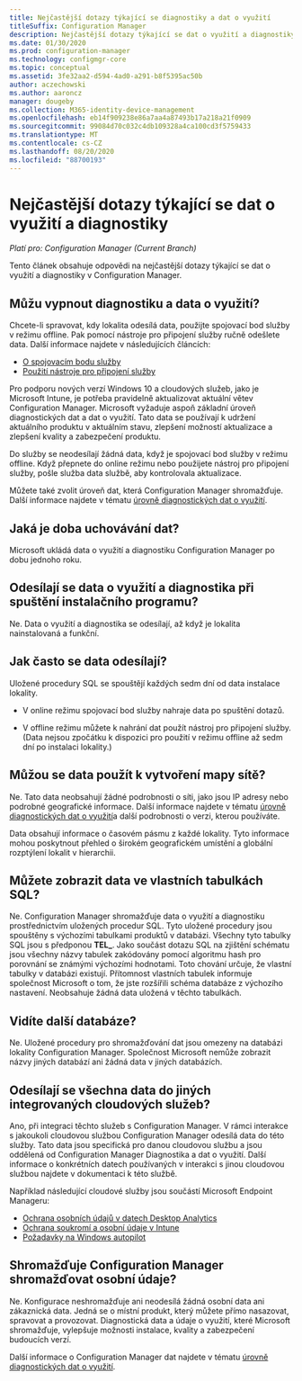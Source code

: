 ```yaml
---
title: Nejčastější dotazy týkající se diagnostiky a dat o využití
titleSuffix: Configuration Manager
description: Nejčastější dotazy týkající se dat o využití a diagnostiky pro Configuration Manager
ms.date: 01/30/2020
ms.prod: configuration-manager
ms.technology: configmgr-core
ms.topic: conceptual
ms.assetid: 3fe32aa2-d594-4ad0-a291-b8f5395ac50b
author: aczechowski
ms.author: aaroncz
manager: dougeby
ms.collection: M365-identity-device-management
ms.openlocfilehash: eb14f909238e86a7aa4a87493b17a218a21f0909
ms.sourcegitcommit: 99084d70c032c4db109328a4ca100cd3f5759433
ms.translationtype: MT
ms.contentlocale: cs-CZ
ms.lasthandoff: 08/20/2020
ms.locfileid: "88700193"
---
```

# <a name="frequently-asked-questions-about-diagnostics-and-usage-data"></a>Nejčastější dotazy týkající se dat o využití a diagnostiky

*Platí pro: Configuration Manager (Current Branch)*

Tento článek obsahuje odpovědi na nejčastější dotazy týkající se dat o využití a diagnostiky v Configuration Manager.

## <a name="can-i-turn-off-diagnostic-and-usage-data"></a><a name="bkmk_off"></a> Můžu vypnout diagnostiku a data o využití?

Chcete-li spravovat, kdy lokalita odesílá data, použijte spojovací bod služby v režimu offline. Pak pomocí nástroje pro připojení služby ručně odešlete data. Další informace najdete v následujících článcích:

- [O spojovacím bodu služby](../../servers/deploy/configure/about-the-service-connection-point.md)
- [Použití nástroje pro připojení služby](../../servers/manage/use-the-service-connection-tool.md)

Pro podporu nových verzí Windows 10 a cloudových služeb, jako je Microsoft Intune, je potřeba pravidelně aktualizovat aktuální větev Configuration Manager. Microsoft vyžaduje aspoň základní úroveň diagnostických dat a dat o využití. Tato data se používají k udržení aktuálního produktu v aktuálním stavu, zlepšení možností aktualizace a zlepšení kvality a zabezpečení produktu.

Do služby se neodesílají žádná data, když je spojovací bod služby v režimu offline. Když přepnete do online režimu nebo použijete nástroj pro připojení služby, pošle služba data službě, aby kontrolovala aktualizace.

Můžete také zvolit úroveň dat, která Configuration Manager shromažďuje. Další informace najdete v tématu [úrovně diagnostických dat o využití](levels-overview.md).

## <a name="what-is-the-data-retention-period"></a><a name="bkmk_retention"></a> Jaká je doba uchovávání dat?

Microsoft ukládá data o využití a diagnostiku Configuration Manager po dobu jednoho roku.

## <a name="is-diagnostics-and-usage-data-sent-when-setup-runs"></a><a name="bkmk_update"></a> Odesílají se data o využití a diagnostika při spuštění instalačního programu?

Ne. Data o využití a diagnostika se odesílají, až když je lokalita nainstalovaná a funkční.

## <a name="how-frequently-is-the-data-sent"></a><a name="bkmk_frequency"></a> Jak často se data odesílají?

Uložené procedury SQL se spouštějí každých sedm dní od data instalace lokality.

- V online režimu spojovací bod služby nahraje data po spuštění dotazů.

- V offline režimu můžete k nahrání dat použít nástroj pro připojení služby. (Data nejsou zpočátku k dispozici pro použití v režimu offline až sedm dní po instalaci lokality.)  

## <a name="can-the-data-be-used-to-form-a-network-map"></a><a name="bkmk_network"></a> Můžou se data použít k vytvoření mapy sítě?

Ne. Tato data neobsahují žádné podrobnosti o síti, jako jsou IP adresy nebo podrobné geografické informace. Další informace najdete v tématu [úrovně diagnostických dat o využití](levels-overview.md#bkmk_versions)a další podrobnosti o verzi, kterou používáte.

Data obsahují informace o časovém pásmu z každé lokality. Tyto informace mohou poskytnout přehled o širokém geografickém umístění a globální rozptýlení lokalit v hierarchii.

## <a name="can-you-see-data-in-custom-sql-tables"></a><a name="bkmk_tables"></a> Můžete zobrazit data ve vlastních tabulkách SQL?

Ne. Configuration Manager shromažďuje data o využití a diagnostiku prostřednictvím uložených procedur SQL. Tyto uložené procedury jsou spouštěny s výchozími tabulkami produktů v databázi. Všechny tyto tabulky SQL jsou s předponou **TEL_**. Jako součást dotazu SQL na zjištění schématu jsou všechny názvy tabulek zakódovány pomocí algoritmu hash pro porovnání se známými výchozími hodnotami. Toto chování určuje, že vlastní tabulky v databázi existují. Přítomnost vlastních tabulek informuje společnost Microsoft o tom, že jste rozšířili schéma databáze z výchozího nastavení. Neobsahuje žádná data uložená v těchto tabulkách.

## <a name="can-you-see-other-databases"></a><a name="bkmk_databases"></a> Vidíte další databáze?

Ne. Uložené procedury pro shromažďování dat jsou omezeny na databázi lokality Configuration Manager. Společnost Microsoft nemůže zobrazit názvy jiných databází ani žádná data v jiných databázích.

## <a name="is-any-data-sent-to-other-integrated-cloud-services"></a><a name="bkmk_cloud"></a> Odesílají se všechna data do jiných integrovaných cloudových služeb?

Ano, při integraci těchto služeb s Configuration Manager. V rámci interakce s jakoukoli cloudovou službou Configuration Manager odesílá data do této služby. Tato data jsou specifická pro danou cloudovou službu a jsou oddělená od Configuration Manager Diagnostika a dat o využití. Další informace o konkrétních datech používaných v interakci s jinou cloudovou službou najdete v dokumentaci k této službě.

Například následující cloudové služby jsou součástí Microsoft Endpoint Manageru:

- [Ochrana osobních údajů v datech Desktop Analytics](../../../desktop-analytics/privacy.md)
- [Ochrana soukromí a osobní údaje v Intune](/intune/protect/privacy-personal-data)
- [Požadavky na Windows autopilot](/windows/deployment/windows-autopilot/windows-autopilot-requirements)

## <a name="does-configuration-manager-collect-any-personal-data"></a><a name="bkmk_personal"></a> Shromažďuje Configuration Manager shromažďovat osobní údaje?

Ne. Konfigurace neshromažďuje ani neodesílá žádná osobní data ani zákaznická data. Jedná se o místní produkt, který můžete přímo nasazovat, spravovat a provozovat. Diagnostická data a údaje o využití, které Microsoft shromažďuje, vylepšuje možnosti instalace, kvality a zabezpečení budoucích verzí.

Další informace o Configuration Manager dat najdete v tématu [úrovně diagnostických dat o využití](levels-overview.md).